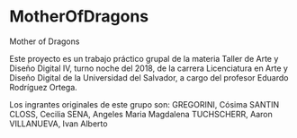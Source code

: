 # MotherOfDragons

Mother of Dragons

Este proyecto es un trabajo práctico grupal de la materia Taller de Arte y Diseño Digital IV, turno noche del 2018, de la carrera Licenciatura en Arte y Diseño Digital de la Universidad del Salvador, a cargo del profesor Eduardo Rodríguez Ortega.

Los ingrantes originales de este grupo son:
  GREGORINI, Cósima
  SANTIN CLOSS, Cecilia 
  SENA, Angeles Maria Magdalena
  TUCHSCHERR, Aaron
  VILLANUEVA, Ivan Alberto
